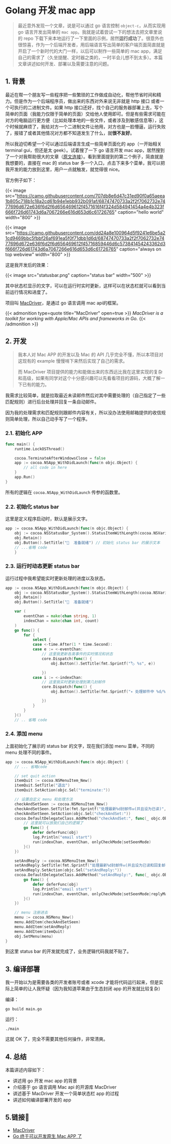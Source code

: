 # Golang 开发 mac app


> 最近意外发现一个文章，说是可以通过 go 语言控制 `object-c`，从而实现用 go 语言开发出简单的 `mac app`。我就是试着尝试一下的想法去把文章里说的 repo 下载下来本地运行了一下里面的示例，居然**运行成功**了。很意外也很惊喜，作为一个后端开发者，用后端语言写出简单的客户端页面简直就是开启了一个新时代的大门一样，以后可以制作一些简单的 mac app，满足自己的需求了（久坐提醒、定时器之类的，一时半会儿想不到太多）。本篇文章讲述如何开发、部署以及需要注意的问题。

<!--more-->

## 1. 背景

最近在帮一个朋友写一些程序把一些繁琐的工作做成自动化，帮他节省时间和精力。但是作为一个后端程序员，做出来的东西对外来说无非就是 http 接口
或者一个可执行的二进制文件。如果 http 接口还好，找个自己的服务器部署上去，写个简单的页面（我能力仅限于简单的页面）交给他人使用即可。但是有些需求可能在对方的电脑运行更方便（比如处理本地的一些文件，或者涉及到敏感信息等），这个时候就麻烦了，我给对方一个二进制文件让他用，对方也是一脸懵逼，运行失败了，报错了或者其他情况对方都不知道发生了什么，就**很不友好**。

所以我迫切希望一个可以通过后端语言生成一些简单页面化的 app（一开始相关 terminal gui，但还是太 geek）。试着搜了一下 go 语言开发 mac app，居然搜到了一个对我帮助很大的文章（[原文连接](https://polarisxu.studygolang.com/posts/go/translation/use-mac-apis-and-build-mac-apps-with-go/)）。看到里面提到的第二个例子，简直就是我想要的，直接在 mac 的 status bar 多一个入口，点击下来多个菜单，我可以把我开发的能力放到这里，用户一点就触发，就觉得很 nice。

官方例子如下：

{{< image src="https://camo.githubusercontent.com/707db8e6d47c31ed90f0a65aeea1b805c718b1c18a2cd61b94e1ebb932b091af/68747470733a2f2f7062732e7477696d672e636f6d2f6d656469612f4571616f4f324d584941454a4e4b323f666f726d61743d6a7067266e616d653d6c61726765" caption="hello world" width="800" >}}

{{< image src="https://camo.githubusercontent.com/dd24a8e100964d5f9241e6be5a21cd9469bbc5fbbf26af691ea5f0f71dbb1d6d/68747470733a2f2f7062732e7477696d672e636f6d2f6d656469612f45716859446d6c573841454243362d3f666f726d61743d6a7067266e616d653d6c61726765" caption="always on top webview" width="800" >}}

这是我开发后的效果：

{{< image src="statusbar.png" caption="status bar" width="500" >}}

其中状态栏显示的文字，可以在运行时实时更新，这样可以在状态栏就可以看到当前运行情况和进度了。

项目叫 [MacDriver](https://github.com/progrium/macdriver)，是通过 go 语言调用 mac api的框架。

{{< admonition type=quote title="MacDriver" open=true >}}
*MacDriver is a toolkit for working with Apple/Mac APIs and frameworks in Go.*
{{< /admonition >}}

## 2. 开发

> 我本人对 Mac APP 的开发以及 Mac 的 API 几乎完全不懂，所以本项目对这现有的 example 慢慢啃下来然后实现了自己的需求。
>
>而 MacDriver 项目提供的能力和能做出来的东西远比我在这里实现的复杂和高级，如果有同学对这个十分感兴趣可以先看看项目的源码，大概了解一下已有的能力。

我需求比较简单，就是拉取最近未读邮件然后对其中需要处理的（自己指定了一些匹配规则）进行后台处理并回复一条自动邮件。

因为我的处理需求和匹配规则跟邮件内容有关，所以没办法使用邮箱提供的收信规则简单处理，所以自己动手写了一个程序。

### 2.1. 初始化 APP

```go
func main() {
    runtime.LockOSThread()

    cocoa.TerminateAfterWindowsClose = false
    app := cocoa.NSApp_WithDidLaunch(func(n objc.Object) {
        // all code in here
    }
    app.Run()
}
```

所有的逻辑在 `cocoa.NSApp_WithDidLaunch` 传参的函数里。

### 2.2. 初始化 status bar

这里是定义程序启动时，默认是展示文字。

```go
app := cocoa.NSApp_WithDidLaunch(func(n objc.Object) {
    obj := cocoa.NSStatusBar_System().StatusItemWithLength(cocoa.NSVariableStatusItemLength)
    obj.Retain()
    obj.Button().SetTitle("📧  准备就绪") // 初始化 status bar 的展示文本
    // ...省略 code
    }
```

### 2.3. 运行时动态更新 status bar

运行过程中我希望能实时更新处理的进度以及状态。

```go
app := cocoa.NSApp_WithDidLaunch(func(n objc.Object) {
    obj := cocoa.NSStatusBar_System().StatusItemWithLength(cocoa.NSVariableStatusItemLength)
    obj.Retain()
    obj.Button().SetTitle("📧  准备就绪")

    var (
        eventChan = make(chan string, 1)
        indexChan = make(chan int, count)
    )
    go func() {
        for {
            select {
            case <-time.After(1 * time.Second):
            case e := <-eventChan:
                // 这里我更新各类事件的实时情况和状态
                core.Dispatch(func() {
                    obj.Button().SetTitle(fmt.Sprintf("🏷 %s", e))

                })
            case i := <-indexChan:
                // 这里我实时更新处理到第几封邮件
                core.Dispatch(func() {
                    obj.Button().SetTitle(fmt.Sprintf("✴️ 处理邮件中 %d/%d", i, count))

                })
            }
        }
    }()
    // .. 省略 code
```

### 2.4. 添加 menu

上面初始化了展示的 status bar 的文字，现在我们添加 menu 菜单，不同的 menu 处理不同的事件。

```go
app := cocoa.NSApp_WithDidLaunch(func(n objc.Object) {
    // ... 省略code

    // set quit action
    itemQuit := cocoa.NSMenuItem_New()
    itemQuit.SetTitle("退出")
    itemQuit.SetAction(objc.Sel("terminate:"))

    // 设置自定义 menu 和处理方法
    checkAndSetSeen := cocoa.NSMenuItem_New()
    checkAndSetSeen.SetTitle(fmt.Sprintf("处理最新%d封邮件✉️(并且设为已读)", count))
    checkAndSetSeen.SetAction(objc.Sel("checkAndSet:"))
    cocoa.DefaultDelegateClass.AddMethod("checkAndSet:", func(_ objc.Object) {
        // 这里就可以放我们自己的逻辑了
        go func() {
            defer deferFunc(obj)
            log.Println("email start")
            run(indexChan, eventChan, onlyCheckMode|setSeenMode)
        }()
    })

    setAndReply := cocoa.NSMenuItem_New()
    setAndReply.SetTitle(fmt.Sprintf("处理最新%d封邮件✉️(并且设为已读和回复邮件)", count))
    setAndReply.SetAction(objc.Sel("setAndReply:"))
    cocoa.DefaultDelegateClass.AddMethod("setAndReply:", func(_ objc.Object) {
        go func() {
            defer deferFunc(obj)
            log.Println("email start")
            run(indexChan, eventChan, onlyCheckMode|setSeenMode|replyMailMode)
        }()
    })

    // menu 注册进去
    menu := cocoa.NSMenu_New()
    menu.AddItem(checkAndSetSeen)
    menu.AddItem(setAndReply)
    menu.AddItem(itemQuit)
    obj.SetMenu(menu)
}
```

到这里 status bar 的开发就完成了，业务逻辑代码我就不贴了。

## 3. 编译部署

我一开始以为是需要各类的开发者账号或者 xcode 才能将代码运行起来，但是实际上简单的让人我怀疑（因为我知道苹果由于生态封闭 app 的开发就比较复杂）

编译：

```shell
go build main.go
```

运行：

```shell
./main
```

这就 OK 了，完全不需要其他任何操作，非常清爽。

## 4. 总结

本篇讲述内容如下：

- 讲述用 go 开发 mac app 的背景
- 介绍基于 go 语言调用 Mac api 的开源库 MacDriver
- 讲述基于 MacDriver 开发一个简单状态栏 app 的过程
- 讲述如何编译部署开发的 app

## 5.链接🔗

- [MacDriver](https://github.com/progrium/macdriver)
- [Go 终于可以开发原生 Mac APP 了](https://polarisxu.studygolang.com/posts/go/translation/use-mac-apis-and-build-mac-apps-with-go/)

